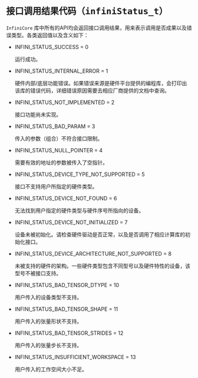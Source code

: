 # `接口调用结果代码（infiniStatus_t）`

`InfiniCore` 库中所有的API均会返回接口调用结果，用来表示调用是否成果以及错误类型。各类返回值以及含义如下：

<a id="INFINI_STATUS_SUCCESS"></a>

- INFINI_STATUS_SUCCESS = 0

  运行成功。

<a id="INFINI_STATUS_INTERNAL_ERROR"></a>

- INFINI_STATUS_INTERNAL_ERROR = 1

  硬件内部/底层功能错误。如果错误来源是硬件平台提供的编程库，会打印出该库的错误代码，详细错误原因需要去相应厂商提供的文档中查询。

<a id="INFINI_STATUS_NOT_IMPLEMENTED"></a>

- INFINI_STATUS_NOT_IMPLEMENTED = 2

  接口功能尚未实现。

<a id="INFINI_STATUS_BAD_PARAM"></a>

- INFINI_STATUS_BAD_PARAM = 3

  传入的参数（组合）不符合接口限制。

<a id="INFINI_STATUS_NULL_POINTER"></a>

- INFINI_STATUS_NULL_POINTER = 4

  需要有效的地址的参数被传入了空指针。

<a id="INFINI_STATUS_DEVICE_TYPE_NOT_SUPPORTED"></a>

- INFINI_STATUS_DEVICE_TYPE_NOT_SUPPORTED = 5

  接口不支持用户所指定的硬件类型。  

<a id="INFINI_STATUS_DEVICE_NOT_FOUND"></a>

- INFINI_STATUS_DEVICE_NOT_FOUND = 6

  无法找到用户指定的硬件类型与硬件序号所指向的设备。  

<a id="INFINI_STATUS_DEVICE_NOT_INITIALIZED"></a>

- INFINI_STATUS_DEVICE_NOT_INITIALIZED = 7

  设备未被初始化。请检查硬件驱动是否正常，以及是否调用了相应计算库的初始化接口。  

<a id="INFINI_STATUS_DEVICE_ARCHITECTURE_NOT_SUPPORTED"></a>

- INFINI_STATUS_DEVICE_ARCHITECTURE_NOT_SUPPORTED = 8

  未被支持的硬件的架构。一些硬件类型包含不同型号以及硬件特性的设备，该型号不被接口支持。  

<a id="INFINI_STATUS_BAD_TENSOR_DTYPE"></a>

- INFINI_STATUS_BAD_TENSOR_DTYPE = 10

  用户传入的设备类型不支持。  

<a id="INFINI_STATUS_BAD_TENSOR_SHAPE"></a>

- INFINI_STATUS_BAD_TENSOR_SHAPE = 11

  用户传入的张量形状不支持。  

<a id="INFINI_STATUS_BAD_TENSOR_STRIDES"></a>

- INFINI_STATUS_BAD_TENSOR_STRIDES = 12

  用户传入的张量步长不支持。  

<a id="INFINI_STATUS_INSUFFICIENT_WORKSPACE"></a>

- INFINI_STATUS_INSUFFICIENT_WORKSPACE = 13

  用户传入的工作空间大小不足。
